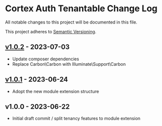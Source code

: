 # Cortex Auth Tenantable Change Log

All notable changes to this project will be documented in this file.

This project adheres to [Semantic Versioning](CONTRIBUTING.md).


## [v1.0.2] - 2023-07-03
- Update composer dependencies
- Replace Carbon\Carbon with Illuminate\Support\Carbon

## [v1.0.1] - 2023-06-24
- Adopt the new module extension structure

## v1.0.0 - 2023-06-22
- Initial draft commit / split tenancy features to module extension

[v1.0.2]: https://github.com/rinvex/auth-tenantable/compare/v1.0.1...v1.0.2
[v1.0.1]: https://github.com/rinvex/auth-tenantable/compare/v1.0.0...v1.0.1
